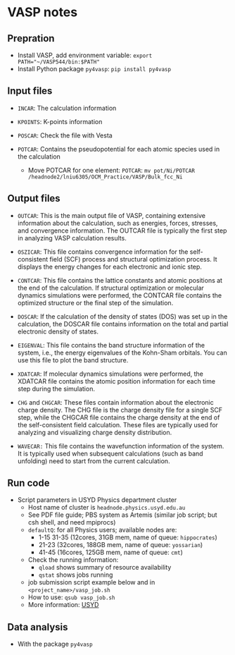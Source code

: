 # VASP notes

## Prepration

+ Install VASP, add environment variable: `export PATH="~/VASP544/bin:$PATH"`  
+ Install Python package `py4vasp`: `pip install py4vasp`  

## Input files

+ `INCAR`: The calculation information

+ `KPOINTS`: K-points information

+ `POSCAR`: Check the file with Vesta

+ `POTCAR`: Contains the pseudopotential for each atomic species used in the calculation

  + Move POTCAR for one element: `POTCAR`: `mv pot/Ni/POTCAR /headnode2/lniu6305/OCM_Practice/VASP/Bulk_fcc_Ni`

## Output files

+ `OUTCAR`: This is the main output file of VASP, containing extensive information about the calculation, such as energies, forces, stresses, and convergence information. The OUTCAR file is typically the first step in analyzing VASP calculation results.

+ `OSZICAR`: This file contains convergence information for the self-consistent field (SCF) process and structural optimization process. It displays the energy changes for each electronic and ionic step.

+ `CONTCAR`: This file contains the lattice constants and atomic positions at the end of the calculation. If structural optimization or molecular dynamics simulations were performed, the CONTCAR file contains the optimized structure or the final step of the simulation.

+ `DOSCAR`: If the calculation of the density of states (DOS) was set up in the calculation, the DOSCAR file contains information on the total and partial electronic density of states.

+ `EIGENVAL`: This file contains the band structure information of the system, i.e., the energy eigenvalues of the Kohn-Sham orbitals. You can use this file to plot the band structure.

+ `XDATCAR`: If molecular dynamics simulations were performed, the XDATCAR file contains the atomic position information for each time step during the simulation.

+ `CHG` and `CHGCAR`: These files contain information about the electronic charge density. The CHG file is the charge density file for a single SCF step, while the CHGCAR file contains the charge density at the end of the self-consistent field calculation. These files are typically used for analyzing and visualizing charge density distribution.

+ `WAVECAR:` This file contains the wavefunction information of the system. It is typically used when subsequent calculations (such as band unfolding) need to start from the current calculation.

## Run code

+ Script parameters in USYD Physics department cluster
  + Host name of cluster is `headnode.physics.usyd.edu.au`
  + See PDF file guide; PBS system as Artemis (similar job script; but csh shell, and need mpiprocs)
  + `defaultQ`: for all Physics users; available nodes are:
    + 1-15 31-35 (12cores, 31GB mem, name of queue: `hippocrates`)
    + 21-23 (32cores, 188GB mem, name of queue: `yossarian`)
    + 41-45 (16cores, 125GB mem, name of queue: `cmt`)
  + Check the running information:
    + `qload` shows summary of resource availability
    + `qstat` shows jobs running
  + job submission script example below and in `<project_name>/vasp_job.sh`
  + How to use: `qsub vasp_job.sh`
  + More information: [USYD](http://www.physics.usyd.edu.au/computing/)

## Data analysis

+ With the package `py4vasp`
